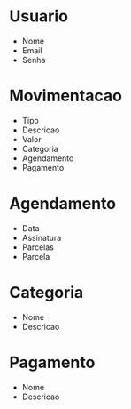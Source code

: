# Usuario

- Nome
- Email
- Senha

# Movimentacao

- Tipo
- Descricao
- Valor
- Categoria
- Agendamento
- Pagamento

# Agendamento

- Data
- Assinatura
- Parcelas
- Parcela

# Categoria

- Nome
- Descricao

# Pagamento

- Nome
- Descricao
